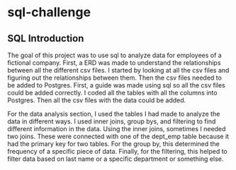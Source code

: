 # sql-challenge
## SQL Introduction

The goal of this project was to use sql to analyze data for employees of a fictional company. First, a ERD was made to understand the relationships between all the different csv files. I started by looking at all the csv files and figuring out the relationships between them. Then the csv files needed to be added to Postgres. First, a guide was made using sql so all the csv files could be added correctly. I coded all the tables with all the columns into Postgres. Then all the csv files with the data could be added. 

For the data analysis section, I used the tables I had made to analyze the data in different ways. I used inner joins, group bys, and filtering to find different information in the data. Using the inner joins, sometimes I needed two joins. These were connected with one of the dept_emp table because it had the primary key for two tables. For the group by, this determined the frequency of a specific piece of data. Finally, for the filtering, this helped to filter data based on last name or a specific department or something else. 
